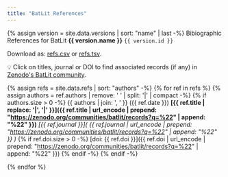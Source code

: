 ```yaml
---
title: "BatLit References"
---
```


{% assign version = site.data.versions | sort: "name" | last -%}
Bibiographic References for BatLit **{{ version.name }}** ```{{ version.id }}```

Download as: [refs.csv](refs.csv) or [refs.tsv](refs.tsv).

💡 Click on titles, journal or DOI to find associated records (if any) in [Zenodo's BatLit community](https://zenodo.org/communities/batlit).

{% assign refs = site.data.refs | sort: "authors" -%}
{% for ref in refs %} 
 {% assign authors = ref.authors | remove: ' ' | split: '|' | compact -%}
 {% if authors.size > 0 -%}
 {{ authors | join: ', ' }} ({{ ref.date }}) **[{{ ref.title | replace: '|', '\|' }}]({{ ref.title | url_encode | prepend: "https://zenodo.org/communities/batlit/records?q=%22" | append: "%22" }})** _[{{ ref.journal }}]( {{ ref.journal | url_encode | prepend: "https://zenodo.org/communities/batlit/records?q=%22" | append: "%22" }} )_ 
 {% if ref.doi.size > 0 -%}
   [doi: {{ ref.doi }}]({{ ref.doi | url_encode | prepend: "https://zenodo.org/communities/batlit/records?q=%22" | append: "%22" }}) 
 {% endif -%}
  {% endif -%}

{% endfor %}
